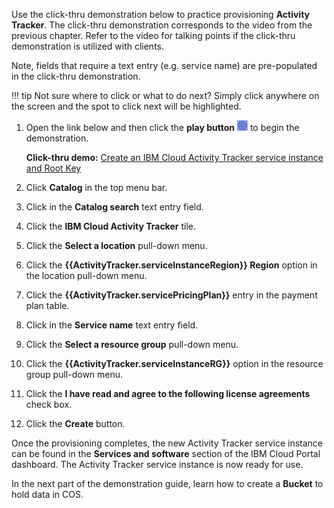 Use the click-thru demonstration below to practice provisioning **Activity Tracker**. The click-thru demonstration corresponds to the video from the previous chapter. Refer to the video for talking points if the click-thru demonstration is utilized with clients.

Note, fields that require a text entry (e.g. service name) are pre-populated in the click-thru demonstration.

!!! tip
    Not sure where to click or what to do next? Simply click anywhere on the screen and the spot to click next will be highlighted.

1. Open the link below and then click the **play button** ![](_attachments/ClickThruPlayButton.png) to begin the demonstration.

    **Click-thru demo:** <a href="https://ibm.github.io/SalesEnablement-COS-L3/includes/CreateActivityTrackerService/index.html" target ="_blank">Create an IBM Cloud Activity Tracker service instance and Root Key</a>

2. Click **Catalog** in the top menu bar.
3. Click in the **Catalog search** text entry field.
4. Click the **IBM Cloud Activity Tracker** tile.
5. Click the **Select a location** pull-down menu.
6. Click the **{{ActivityTracker.serviceInstanceRegion}} Region** option in the location pull-down menu.
7. Click the **{{ActivityTracker.servicePricingPlan}}** entry in the payment plan table.
8. Click in the **Service name** text entry field.
9. Click the **Select a resource group** pull-down menu.
10. Click the **{{ActivityTracker.serviceInstanceRG}}** option in the resource group pull-down menu.
11. Click the **I have read and agree to the following license agreements** check box.
12. Click the **Create** button.

Once the provisioning completes, the new Activity Tracker service instance can be found in the **Services and software** section of the IBM Cloud Portal dashboard. The Activity Tracker service instance is now ready for use.

In the next part of the demonstration guide, learn how to create a **Bucket** to hold data in COS.
